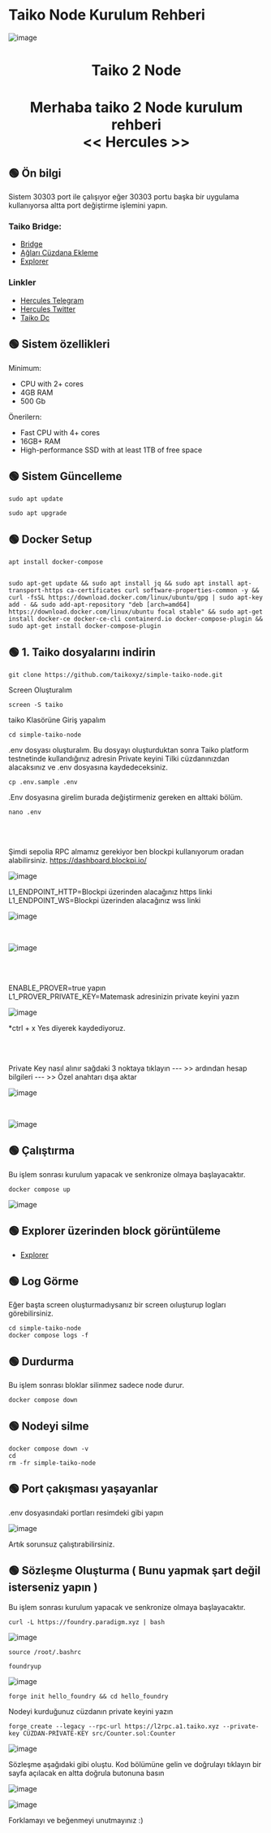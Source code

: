 # Taiko Node Kurulum Rehberi
![image](https://user-images.githubusercontent.com/101635385/210137987-bdc3fe6f-270d-40f8-b843-d927a58ca6e9.png)


<h1 align="center"> Taiko 2 Node </h1>
<h1 align="center"> Merhaba taiko 2 Node kurulum rehberi <br> << Hercules >>
</h1>

## 🟢 Ön bilgi

Sistem 30303 port ile çalışıyor eğer 30303 portu başka bir uygulama kullanıyorsa altta port değiştirme işlemini yapın. <br>



### Taiko Bridge:
 * [Bridge](https://bridge.a2.taiko.xyz/#/)
 * [Ağları Cüzdana Ekleme ](https://chainid.network/)
 * [Explorer](https://explorer.a2.taiko.xyz/)

 
 ### Linkler
 * [Hercules Telegram](https://t.me/HerculesNode)
 * [Hercules Twitter](https://twitter.com/Hercules4413)
 * [Taiko Dc](https://discord.gg/taikoxyz)
 
 ## 🟢 Sistem özellikleri

Minimum:
- CPU with 2+ cores
- 4GB RAM
- 500 Gb 


Önerilern:
- Fast CPU with 4+ cores
- 16GB+ RAM
- High-performance SSD with at least 1TB of free space


## 🟢 Sistem Güncelleme
```shell
sudo apt update
```

```shell
sudo apt upgrade
```


## 🟢 Docker Setup

```shell
apt install docker-compose
```

```shell

sudo apt-get update && sudo apt install jq && sudo apt install apt-transport-https ca-certificates curl software-properties-common -y && curl -fsSL https://download.docker.com/linux/ubuntu/gpg | sudo apt-key add - && sudo add-apt-repository "deb [arch=amd64] https://download.docker.com/linux/ubuntu focal stable" && sudo apt-get install docker-ce docker-ce-cli containerd.io docker-compose-plugin && sudo apt-get install docker-compose-plugin

```


## 🟢 1. Taiko dosyalarını indirin

```
git clone https://github.com/taikoxyz/simple-taiko-node.git
```

Screen Oluşturalım
```
screen -S taiko
```

taiko Klasörüne Giriş yapalım
```
cd simple-taiko-node
```

.env dosyası oluşturalım. Bu dosyayı oluşturduktan sonra Taiko platform testnetinde kullandığınız adresin Private keyini Tilki cüzdanınızdan alacaksınız ve .env dosyasına kaydedeceksiniz. 
```
cp .env.sample .env
```

.Env dosyasına girelim burada değiştirmeniz gereken en alttaki bölüm. <br>

```
nano .env
```

<br><br>

Şimdi sepolia RPC almamız gerekiyor ben blockpi kullanıyorum oradan alabilirsiniz.  https://dashboard.blockpi.io/

![image](https://user-images.githubusercontent.com/101635385/226991770-91c96236-88be-45e6-abe1-27d24eacd65f.png)


L1_ENDPOINT_HTTP=Blockpi üzerinden alacağınız https linki<br>
L1_ENDPOINT_WS=Blockpi üzerinden alacağınız wss linki

![image](https://user-images.githubusercontent.com/101635385/226990799-a596650f-1978-4d0a-8fb2-021d07672d62.png)

<br>

![image](https://user-images.githubusercontent.com/101635385/226991109-bc633b4b-d30a-405a-90ad-667f99d48684.png)


<br><br>

ENABLE_PROVER=true yapın<br>
L1_PROVER_PRIVATE_KEY=Matemask adresinizin private keyini yazın

![image](https://user-images.githubusercontent.com/101635385/226991245-2543ea5d-5371-4fa1-be81-243dfb68413a.png)


*ctrl + x Yes diyerek kaydediyoruz. <br>

<br>




<br>

Private Key nasıl alınır sağdaki 3 noktaya tıklayın --- >> ardından hesap bilgileri --- >> Özel anahtarı dışa aktar

![image](https://user-images.githubusercontent.com/101635385/210151390-4342cbb3-5c1c-4e35-96ff-fde422ac08bb.png)

<br>

![image](https://user-images.githubusercontent.com/101635385/210151407-a7b0aa7e-ae39-47cc-b1ab-2697e0d25edf.png)





## 🟢 Çalıştırma

Bu işlem sonrası kurulum yapacak ve senkronize olmaya başlayacaktır.

```
docker compose up
```

![image](https://user-images.githubusercontent.com/101635385/226992188-1f9174f9-9b8c-4593-bbe8-ece1086d56e4.png)


## 🟢 Explorer üzerinden block görüntüleme 


 * [Explorer](https://explorer.a2.taiko.xyz//)



## 🟢 Log Görme

Eğer başta screen oluşturmadıysanız bir screen oıluşturup logları görebilirsiniz.

```
cd simple-taiko-node
docker compose logs -f
```


## 🟢 Durdurma

Bu işlem sonrası bloklar silinmez sadece node durur.

```
docker compose down
```

## 🟢 Nodeyi silme


```
docker compose down -v
cd
rm -fr simple-taiko-node
```


## 🟢 Port çakışması yaşayanlar

.env dosyasındaki portları resimdeki gibi yapın

![image](https://user-images.githubusercontent.com/101635385/226996911-78dd39d2-d08c-4630-9ae6-e7e0cae90842.png)




Artık sorunsuz çalıştırabilirsiniz. 



## 🟢 Sözleşme Oluşturma ( Bunu yapmak şart değil isterseniz yapın )

Bu işlem sonrası kurulum yapacak ve senkronize olmaya başlayacaktır.

```
curl -L https://foundry.paradigm.xyz | bash
```

![image](https://user-images.githubusercontent.com/101635385/210168053-69d942f9-65b9-44cc-a42f-32f6d086b537.png)


```
source /root/.bashrc
```

```
foundryup
```

![image](https://user-images.githubusercontent.com/101635385/210168068-bf4d800a-84e2-4c66-a65a-9f831307a6b5.png)


```
forge init hello_foundry && cd hello_foundry
```

Nodeyi kurduğunuz cüzdanın private keyini yazın 

```
forge create --legacy --rpc-url https://l2rpc.a1.taiko.xyz --private-key CÜZDAN-PRİVATE-KEY src/Counter.sol:Counter
```

![image](https://user-images.githubusercontent.com/101635385/210168108-94cac132-d52e-4c0f-9d90-43043e5d1a7a.png)


Sözleşme aşağıdaki gibi oluştu. Kod bölümüne gelin ve doğrulayı tıklayın bir sayfa açılacak en altta doğrula butonuna basın

![image](https://user-images.githubusercontent.com/101635385/210168140-b4b0413e-3020-46d1-8e6a-58468094abdb.png)

![image](https://user-images.githubusercontent.com/101635385/210168227-efba71d6-7e5e-40aa-91a6-b846dcdb4903.png)



Forklamayı ve beğenmeyi unutmayınız :)
